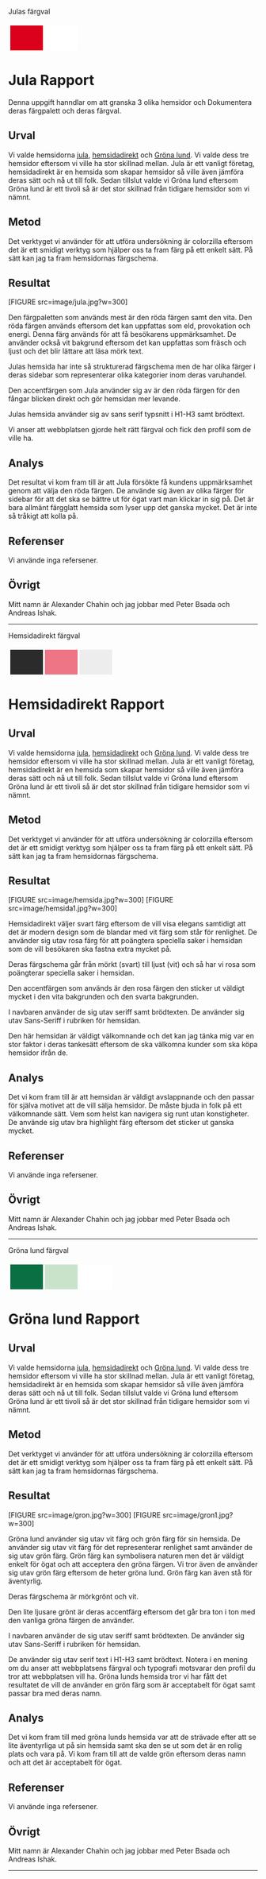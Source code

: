Julas färgval
<table style="border-spacing: 4px; border-collapse: separate">
<tr>
<td style="height: 50px; width: 50px; background-color: #DB001B">
<td style="height: 50px; width: 50px; background-color: #FFF">

</tr>
</table>


Jula Rapport
=======================

Denna uppgift hanndlar om att granska 3 olika hemsidor och Dokumentera deras färgpalett och deras färgval.

Urval
-----------------------

Vi valde hemsidorna [jula](https://www.jula.se/), [hemsidadirekt](https://www.hemsidadirekt.se/) och
[Gröna lund](https://www.gronalund.com/). Vi valde dess tre hemsidor eftersom vi ville ha stor skillnad mellan. Jula är ett vanligt företag, hemsidadirekt är en hemsida som skapar hemsidor så ville även jämföra deras sätt och nå ut till folk. Sedan tillslut valde vi Gröna lund eftersom Gröna lund är ett tivoli så är det stor skillnad från tidigare hemsidor som vi nämnt.

Metod
-----------------------

Det verktyget vi använder för att utföra undersökning är colorzilla eftersom det är ett smidigt verktyg som hjälper oss ta fram färg på ett enkelt sätt. På sätt kan jag ta fram hemsidornas färgschema.

Resultat
-----------------------
[FIGURE src=image/jula.jpg?w=300]

Den färgpaletten som används mest är den röda färgen samt den vita. Den röda färgen används eftersom det kan uppfattas som eld, provokation och energi. Denna färg används för att få besökarens uppmärksamhet. De använder också vit bakgrund eftersom det kan uppfattas som fräsch och ljust och det blir lättare att läsa mörk text.

Julas hemsida har inte så strukturerad färgschema men de har olika färger i deras sidebar som representerar olika kategorier inom deras varuhandel.

Den accentfärgen som Jula använder sig av är den röda färgen för den fångar blicken direkt och gör hemsidan mer levande.

Julas hemsida använder sig av sans serif typsnitt i H1-H3 samt brödtext.

Vi anser att webbplatsen gjorde helt rätt färgval och fick den profil som de ville ha.

Analys
-----------------------

Det resultat vi kom fram till är att Jula försökte få kundens uppmärksamhet genom att välja den röda färgen. De använde sig även av olika färger för sidebar för att det ska se bättre ut för ögat vart man klickar in sig på. Det är bara allmänt färgglatt hemsida som lyser upp det ganska mycket. Det är inte så tråkigt att kolla på.

Referenser
-----------------------

Vi använde inga refersener.

Övrigt
-----------------------

Mitt namn är Alexander Chahin och jag jobbar med Peter Bsada och Andreas Ishak.

-----------------------

Hemsidadirekt färgval
<table style="border-spacing: 4px; border-collapse: separate">
<tr>
<td style="height: 50px; width: 50px; background-color: #2B2B2B">
<td style="height: 50px; width: 50px; background-color: #ED7586">
<td style="height: 50px; width: 50px; background-color: #EEEDED">

</tr>
</table>


Hemsidadirekt Rapport
=======================

Urval
-----------------------

Vi valde hemsidorna [jula](https://www.jula.se/), [hemsidadirekt](https://www.hemsidadirekt.se/) och
[Gröna lund](https://www.gronalund.com/). Vi valde dess tre hemsidor eftersom vi ville ha stor skillnad mellan. Jula är ett vanligt företag, hemsidadirekt är en hemsida som skapar hemsidor så ville även jämföra deras sätt och nå ut till folk. Sedan tillslut valde vi Gröna lund eftersom Gröna lund är ett tivoli så är det stor skillnad från tidigare hemsidor som vi nämnt.

Metod
-----------------------

Det verktyget vi använder för att utföra undersökning är colorzilla eftersom det är ett smidigt verktyg som hjälper oss ta fram färg på ett enkelt sätt. På sätt kan jag ta fram hemsidornas färgschema.

Resultat
-----------------------
[FIGURE src=image/hemsida.jpg?w=300]
[FIGURE src=image/hemsida1.jpg?w=300]

Hemsidadirekt väljer svart färg eftersom de vill visa elegans samtidigt att det är modern design som de blandar med vit färg som står för renlighet. De använder sig utav rosa färg för att poängtera speciella saker i hemsidan som de vill besökaren ska fastna extra mycket på.

Deras färgschema går från mörkt  (svart) till ljust (vit) och så har vi rosa som poängterar speciella saker i hemsidan.

Den accentfärgen som används är den rosa färgen den sticker ut väldigt mycket i den vita bakgrunden och den svarta bakgrunden.

I navbaren använder de sig utav seriff samt brödtexten. De använder sig utav Sans-Seriff i rubriken för hemsidan.

Den här hemsidan är väldigt välkomnande och det kan jag tänka mig var en stor faktor i deras tankesätt eftersom de ska välkomna kunder som ska köpa hemsidor ifrån de.

Analys
-----------------------
Det vi kom fram till är att hemsidan är väldigt avslappnande och den passar för själva motivet att de vill sälja hemsidor. De måste bjuda in folk på ett välkomnande sätt. Vem som helst kan navigera sig runt utan konstigheter. De använde sig utav bra highlight färg eftersom det sticker ut ganska mycket.


Referenser
-----------------------

Vi använde inga refersener.

Övrigt
-----------------------

Mitt namn är Alexander Chahin och jag jobbar med Peter Bsada och Andreas Ishak.

-----------------------

Gröna lund färgval
<table style="border-spacing: 4px; border-collapse: separate">
<tr>
<td style="height: 50px; width: 50px; background-color: #0A6F43">
<td style="height: 50px; width: 50px; background-color: #C9E3CA">
<td style="height: 50px; width: 50px; background-color: #FFFFFF">

</tr>
</table>


Gröna lund Rapport
=======================

Urval
-----------------------

Vi valde hemsidorna [jula](https://www.jula.se/), [hemsidadirekt](https://www.hemsidadirekt.se/) och
[Gröna lund](https://www.gronalund.com/). Vi valde dess tre hemsidor eftersom vi ville ha stor skillnad mellan. Jula är ett vanligt företag, hemsidadirekt är en hemsida som skapar hemsidor så ville även jämföra deras sätt och nå ut till folk. Sedan tillslut valde vi Gröna lund eftersom Gröna lund är ett tivoli så är det stor skillnad från tidigare hemsidor som vi nämnt.

Metod
-----------------------

Det verktyget vi använder för att utföra undersökning är colorzilla eftersom det är ett smidigt verktyg som hjälper oss ta fram färg på ett enkelt sätt. På sätt kan jag ta fram hemsidornas färgschema.

Resultat
-----------------------
[FIGURE src=image/gron.jpg?w=300]
[FIGURE src=image/gron1.jpg?w=300]

Gröna lund använder sig utav vit färg och grön färg för sin hemsida. De använder sig utav vit färg för det representerar renlighet samt använder de sig utav grön färg. Grön färg kan symbolisera naturen men det är väldigt enkelt för ögat och att acceptera den gröna färgen. Vi tror även de använder sig utav grön färg eftersom de heter gröna lund. Grön färg kan även stå för äventyrlig.

Deras färgschema är mörkgrönt och vit.

Den lite ljusare grönt är deras accentfärg eftersom det går bra ton i ton med den vanliga gröna färgen de använder.

I navbaren använder de sig utav seriff samt brödtexten. De använder sig utav Sans-Seriff i rubriken för hemsidan.

De använder sig utav serif text i H1-H3 samt brödtext.
Notera i en mening om du anser att webbplatsens färgval och typografi motsvarar den profil du tror att webbplatsen vill ha.
Gröna lunds hemsida tror vi har fått det resultatet de vill de använder en grön färg som är acceptabelt för ögat samt passar bra med deras namn.

Analys
-----------------------
Det vi kom fram till med gröna lunds hemsida var att de strävade efter att se lite äventyrliga ut på sin hemsida samt ska den se ut som det är en rolig plats och vara på. Vi kom fram till att de valde grön eftersom deras namn och att det är acceptabelt för ögat.



Referenser
-----------------------

Vi använde inga refersener.

Övrigt
-----------------------

Mitt namn är Alexander Chahin och jag jobbar med Peter Bsada och Andreas Ishak.

-----------------------
